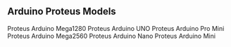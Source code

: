## Arduino Proteus Models
Proteus Arduino Mega1280
Proteus Arduino UNO
Proteus Arduino Pro Mini
Proteus Arduino Mega2560
Proteus Arduino Nano
Proteus Arduino Mini

